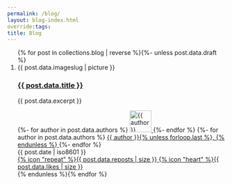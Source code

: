 ```yaml
---
permalink: /blog/
layout: blog-index.html
override:tags:
title: Blog
---
```


<ol class="blog-listing">
{% for post in collections.blog | reverse %}{%- unless post.data.draft %}
  <li>
    {{ post.data.imageslug | picture }}
    <h3><a href="{{ post.url }}">{{ post.data.title }}</a></h3>
    <p class="excerpt">{{ post.data.excerpt }}</p>
    <div class="author-block">
      {%- for author in post.data.authors %}
      <a href="/tutorials/by-author/{{ author | slugify }}" class="avatar">
          <img src="/images/{{ author | slugify }}-avatar.jpg"
              alt="{{ author }} Avatar"
              loading="lazy"
              decoding="async"
              width="50"
              height="50">
      </a>
      {%- endfor %}
      {%- for author in post.data.authors %}
      <a href="/blog/by-author/{{ author | slugify }}">
        {{ author }}{% unless forloop.last %}, {% endunless %}
      </a>
      {%- endfor %}<br>
      <relative-time format="datetime" datetime="{{ post.date | iso8601 }}" year="numeric">
        {{ post.date | iso8601 }}
      </relative-time>
    </div>
  <aside class="mentions">
    <a href="{{ post.data.announcePost }}" class="reposts" aria-label="{{ post.data.reposts | size }} Boosts">
      {% icon "repeat" %}{{ post.data.reposts | size }}
    </a>
    <a href="{{ post.data.announcePost }}" class="likes" aria-label="{{ post.data.likes | size }} Likes">
      {% icon "heart" %}{{ post.data.likes | size }}
    </a>
  </aside>
  </li>
{% endunless %}{% endfor %}
</ol>
